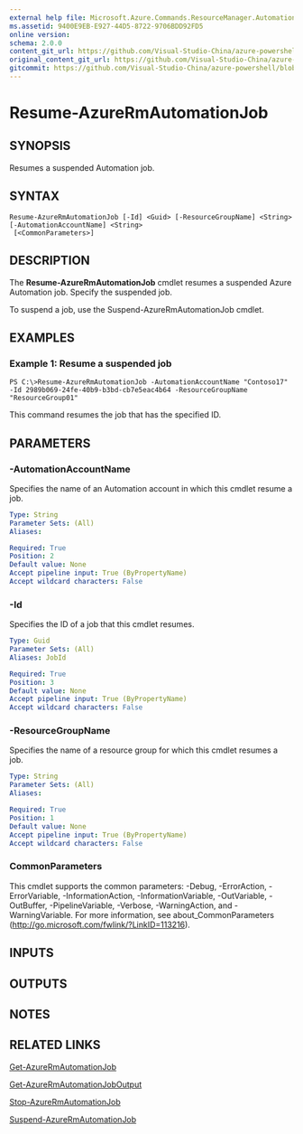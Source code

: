 ```yaml
---
external help file: Microsoft.Azure.Commands.ResourceManager.Automation.dll-Help.xml
ms.assetid: 9400E9EB-E927-44D5-8722-9706BDD92FD5
online version:
schema: 2.0.0
content_git_url: https://github.com/Visual-Studio-China/azure-powershell/blob/3.6.0/src/ResourceManager/Automation/Commands.Automation/help/Resume-AzureRMAutomationJob.md
original_content_git_url: https://github.com/Visual-Studio-China/azure-powershell/blob/3.6.0/src/ResourceManager/Automation/Commands.Automation/help/Resume-AzureRMAutomationJob.md
gitcommit: https://github.com/Visual-Studio-China/azure-powershell/blob/94e42834e29c78cafba9e3f1e99e14af92561036
---
```


# Resume-AzureRmAutomationJob

## SYNOPSIS
Resumes a suspended Automation job.

## SYNTAX

```
Resume-AzureRmAutomationJob [-Id] <Guid> [-ResourceGroupName] <String> [-AutomationAccountName] <String>
 [<CommonParameters>]
```

## DESCRIPTION
The **Resume-AzureRmAutomationJob** cmdlet resumes a suspended Azure Automation job.
Specify the suspended job.

To suspend a job, use the Suspend-AzureRmAutomationJob cmdlet.

## EXAMPLES

### Example 1: Resume a suspended job
```
PS C:\>Resume-AzureRmAutomationJob -AutomationAccountName "Contoso17" -Id 2989b069-24fe-40b9-b3bd-cb7e5eac4b64 -ResourceGroupName "ResourceGroup01"
```

This command resumes the job that has the specified ID.

## PARAMETERS

### -AutomationAccountName
Specifies the name of an Automation account in which this cmdlet resume a job.

```yaml
Type: String
Parameter Sets: (All)
Aliases: 

Required: True
Position: 2
Default value: None
Accept pipeline input: True (ByPropertyName)
Accept wildcard characters: False
```

### -Id
Specifies the ID of a job that this cmdlet resumes.

```yaml
Type: Guid
Parameter Sets: (All)
Aliases: JobId

Required: True
Position: 3
Default value: None
Accept pipeline input: True (ByPropertyName)
Accept wildcard characters: False
```

### -ResourceGroupName
Specifies the name of a resource group for which this cmdlet resumes a job.

```yaml
Type: String
Parameter Sets: (All)
Aliases: 

Required: True
Position: 1
Default value: None
Accept pipeline input: True (ByPropertyName)
Accept wildcard characters: False
```

### CommonParameters
This cmdlet supports the common parameters: -Debug, -ErrorAction, -ErrorVariable, -InformationAction, -InformationVariable, -OutVariable, -OutBuffer, -PipelineVariable, -Verbose, -WarningAction, and -WarningVariable. For more information, see about_CommonParameters (http://go.microsoft.com/fwlink/?LinkID=113216).

## INPUTS

## OUTPUTS

## NOTES

## RELATED LINKS

[Get-AzureRmAutomationJob](./Get-AzureRMAutomationJob.md)

[Get-AzureRmAutomationJobOutput](./Get-AzureRMAutomationJobOutput.md)

[Stop-AzureRmAutomationJob](./Stop-AzureRMAutomationJob.md)

[Suspend-AzureRmAutomationJob](./Suspend-AzureRMAutomationJob.md)


